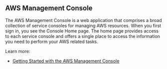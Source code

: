 ## AWS Management Console

The AWS Management Console is a web application that comprises a broad collection of service consoles for managing AWS resources. When you first sign in, you see the Console Home page. The home page provides access to each service console and offers a single place to access the information you need to perform your AWS related tasks.

Learn more:

- [Getting Started with the AWS Management Console](https://aws.amazon.com/getting-started/hands-on/getting-started-with-aws-management-console/?pg=gs&sec=gtkaws)
